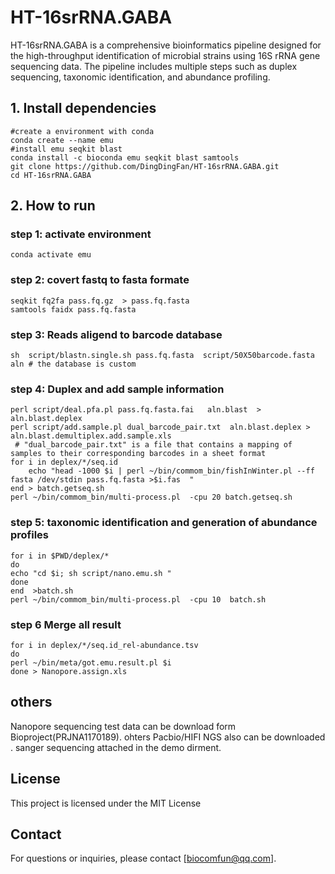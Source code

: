 # HT-16srRNA.GABA
HT-16srRNA.GABA is a comprehensive bioinformatics pipeline designed for the high-throughput identification of microbial strains using 16S rRNA gene sequencing data. The pipeline includes multiple steps such as duplex sequencing, taxonomic identification, and abundance profiling.
## 1. Install dependencies
```
#create a environment with conda
conda create --name emu
#install emu seqkit blast 
conda install -c bioconda emu seqkit blast samtools
git clone https://github.com/DingDingFan/HT-16srRNA.GABA.git
cd HT-16srRNA.GABA

```

## 2. How to run
### step 1: activate environment
```
conda activate emu
```

### step 2: covert fastq to fasta formate
```
seqkit fq2fa pass.fq.gz  > pass.fq.fasta 
samtools faidx pass.fq.fasta
```

### step 3: Reads aligend to barcode database 
```
sh  script/blastn.single.sh pass.fq.fasta  script/50X50barcode.fasta aln # the database is custom
```
### step 4: Duplex and add sample information
```
perl script/deal.pfa.pl pass.fq.fasta.fai   aln.blast  > aln.blast.deplex
perl script/add.sample.pl dual_barcode_pair.txt  aln.blast.deplex > aln.blast.demultiplex.add.sample.xls
 # "dual_barcode_pair.txt" is a file that contains a mapping of samples to their corresponding barcodes in a sheet format
for i in deplex/*/seq.id
    echo "head -1000 $i | perl ~/bin/commom_bin/fishInWinter.pl --ff fasta /dev/stdin pass.fq.fasta >$i.fas  "
end > batch.getseq.sh    
perl ~/bin/commom_bin/multi-process.pl  -cpu 20 batch.getseq.sh 
```

### step 5: taxonomic identification and generation of abundance profiles
```
for i in $PWD/deplex/*
do
echo "cd $i; sh script/nano.emu.sh "
done
end  >batch.sh
perl ~/bin/commom_bin/multi-process.pl  -cpu 10  batch.sh 

```
### step 6 Merge all result
```                                                      
for i in deplex/*/seq.id_rel-abundance.tsv
do
perl ~/bin/meta/got.emu.result.pl $i 
done > Nanopore.assign.xls

```
## others
Nanopore sequencing test data can be download form Bioproject(PRJNA1170189). ohters Pacbio/HIFI NGS also can be downloaded . sanger sequencing attached in the demo dirment.
## License
This project is licensed under the MIT License 
## Contact
For questions or inquiries, please contact [biocomfun@qq.com].
                               
